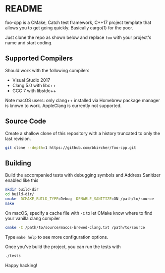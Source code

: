 # README
foo-cpp is a CMake, Catch test framework, C++17 project template that allows
you to get going quickly. Basically cargo(1) for the poor.

Just clone the repo as shown below and replace `foo` with your project's name
and start coding.

## Supported Compilers
Should work with the following compilers

* Visual Studio 2017
* Clang 5.0 with libc++
* GCC 7 with libstdc++

Note macOS users: only clang++ installed via Homebrew package manager is known
to work. AppleClang is currently not supported.

## Source Code
Create a shallow clone of this repository with a history truncated to only the
last revision.

```bash
git clone --depth=1 https://github.com/bkircher/foo-cpp.git
```

## Building
Build the accompanied tests with debugging symbols and Address Sanitizer
enabled like this

```bash
mkdir build-dir
cd build-dir/
cmake -DCMAKE_BUILD_TYPE=Debug -DENABLE_SANITIZE=ON /path/to/source
make
```

On macOS, specify a cache file with `-C` to let CMake know where to find your
vanilla clang compiler

```bash
cmake -C /path/to/source/macos-brewed-clang.txt /path/to/source
```

Type `make help` to see more configuration options.

Once you've build the project, you can run the tests with

```bash
./tests
```

Happy hacking!

<!-- vim: et sw=4 ts=4:
-->
